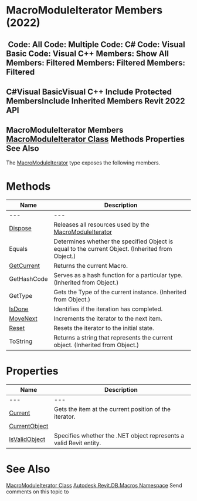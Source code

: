 # MacroModuleIterator Members (2022)

﻿
 Code: All Code: Multiple Code: C# Code: Visual Basic Code: Visual C++  Members: Show All Members: Filtered Members: Filtered Members: Filtered   
---  
C#Visual BasicVisual C++
Include Protected MembersInclude Inherited Members
Revit 2022 API  
---  
MacroModuleIterator Members  
[MacroModuleIterator Class](320b8746-c7b2-797a-6764-babdf0c79715.md "MacroModuleIterator Class") Methods Properties See Also  
---  
The [MacroModuleIterator](320b8746-c7b2-797a-6764-babdf0c79715.md "MacroModuleIterator Class") type exposes the following members.
# Methods
| Name | Description |
| --- | --- |
| --- | --- | --- |
| [Dispose](29386eec-7a2f-0ade-434b-ab6cf3463031.md "Dispose Method") | Releases all resources used by the [MacroModuleIterator](320b8746-c7b2-797a-6764-babdf0c79715.md "MacroModuleIterator Class") |
| Equals | Determines whether the specified Object is equal to the current Object. (Inherited from Object.) |
| [GetCurrent](7a448a5d-472f-6573-ef92-4cad6e86dfdf.md "GetCurrent Method") | Returns the current Macro. |
| GetHashCode | Serves as a hash function for a particular type.  (Inherited from Object.) |
| GetType | Gets the Type of the current instance. (Inherited from Object.) |
| [IsDone](5bdae35f-f688-519e-6f13-64515ad8e384.md "IsDone Method") | Identifies if the iteration has completed. |
| [MoveNext](e4df3df8-f8df-dbe5-ef0b-00857e9cd6ee.md "MoveNext Method") | Increments the iterator to the next item. |
| [Reset](855c752b-75d9-b8a1-2dd3-691950b56e93.md "Reset Method") | Resets the iterator to the initial state. |
| ToString | Returns a string that represents the current object. (Inherited from Object.) |

# Properties
| Name | Description |
| --- | --- |
| --- | --- | --- |
| [Current](423853c6-d711-2a8d-7cce-9df6b3f3e2be.md "Current Property") | Gets the item at the current position of the iterator. |
| [CurrentObject](f4c70c6c-d0f3-0fb0-0aa5-b5bfe02fe3e8.md "CurrentObject Property") |
| [IsValidObject](e734d625-f3ee-79fc-c046-1023ad0c4cfc.md "IsValidObject Property") | Specifies whether the .NET object represents a valid Revit entity. |

# See Also
[MacroModuleIterator Class](320b8746-c7b2-797a-6764-babdf0c79715.md "MacroModuleIterator Class")
[Autodesk.Revit.DB.Macros Namespace](8b8f9876-f4c2-abff-fc5b-79e337d84e01.md "Autodesk.Revit.DB.Macros Namespace")
Send comments on this topic to 